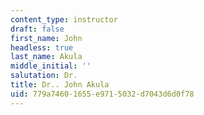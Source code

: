 ```yaml
---
content_type: instructor
draft: false
first_name: John
headless: true
last_name: Akula
middle_initial: ''
salutation: Dr.
title: Dr.. John Akula
uid: 779a7460-1655-e971-5032-d7043d6d0f78
---
```

